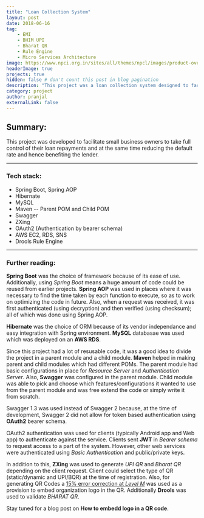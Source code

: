 ```yaml
---
title: "Loan Collection System"
layout: post
date: 2018-06-16
tag: 
    - EMI
    - BHIM UPI
    - Bharat QR
    - Rule Engine
    - Micro Services Architecture
image: https://www.npci.org.in/sites/all/themes/npcl/images/product-overview/bharat_qr-logo.png
headerImage: true
projects: true
hidden: false # don't count this post in blog pagination
description: "This project was a loan collection system designed to facilitate small business owners to take full control of their loan repayments."
category: project
author: pranjal
externalLink: false
---
```


## Summary:
This project was developed to facilitate small business owners to take full control of their loan repayments and at the same time reducing the default rate and hence benefiting the lender.

---

### Tech stack:
* Spring Boot, Spring AOP
* Hibernate
* MySQL
* Maven -- Parent POM and Child POM
* Swagger
* ZXing
* OAuth2 (Authentication by bearer schema)
* AWS EC2, RDS, SNS
* Drools Rule Engine

---

### Further reading:
**Spring Boot** was the choice of framework because of its ease of use. Additionally, using *Spring Boot* means a huge amount of code could be reused from earlier projects. **Spring AOP** was used in places where it was necessary to find the time taken by each function to execute, so as to work on optimizing the code in future. Also, when a request was received, it was first authenticated (using decryption) and then verified (using checksum); all of which was done using Spring AOP.

**Hibernate** was the choice of ORM because of its vendor independance and easy integration with Spring environment. **MySQL** databasae was used which was deployed on an **AWS RDS**.

Since this project had a lot of resusable code, it was a good idea to divide the project in a parent module and a child module. **Maven** helped in making parent and child modules which had different POMs. The parent module had basic configurations in place for *Resource Server* and *Authentication Server*. Also, **Swagger** was configured in the parent module. Child module was able to pick and choose which features/configurations it wanted to use from the parent module and was free extend the code or simply write it from scratch.

Swagger 1.3 was used instead of Swagger 2 because, at the time of development, Swagger 2 did not allow for token based authentication using **OAuth2** bearer schema.

OAuth2 authentication was used for clients (typically Android app and Web app) to authenticate against the service. Clients sent **JWT** in *Bearer schema* to request access to a part of the system. However, other web services were authenticated using *Basic Authentication* and public/private keys.

In addition to this, **ZXing** was used to generate *UPI QR* and *Bharat QR* depending on the client request. Client could select the type of QR (static/dynamic and UPI/BQR) at the time of registration. Also, for generating QR Codes a <u>15% error correction at *Level M*</u> was used as a provision to embed organization logo in the QR. Additionally **Drools** was used to validate *BHARAT QR*.

Stay tuned for a blog post on **How to embedd logo in a QR code**.
